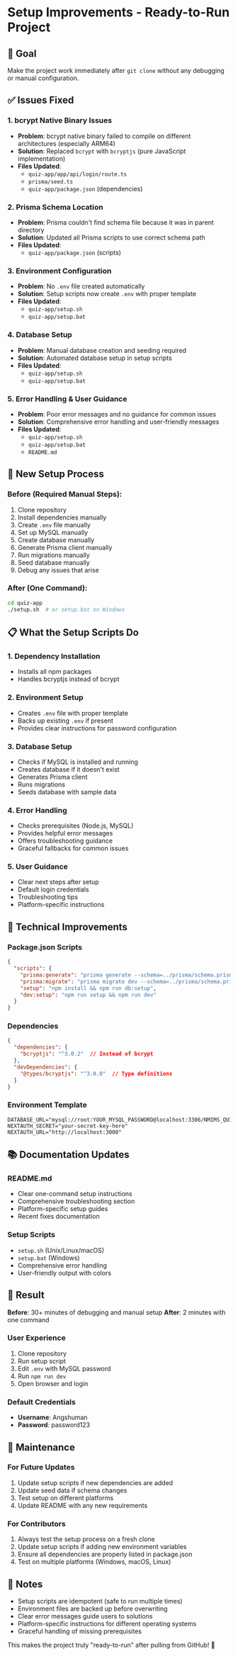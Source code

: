 # Setup Improvements - Ready-to-Run Project

## 🎯 Goal
Make the project work immediately after `git clone` without any debugging or manual configuration.

## ✅ Issues Fixed

### 1. **bcrypt Native Binary Issues**
- **Problem**: bcrypt native binary failed to compile on different architectures (especially ARM64)
- **Solution**: Replaced `bcrypt` with `bcryptjs` (pure JavaScript implementation)
- **Files Updated**:
  - `quiz-app/app/api/login/route.ts`
  - `prisma/seed.ts`
  - `quiz-app/package.json` (dependencies)

### 2. **Prisma Schema Location**
- **Problem**: Prisma couldn't find schema file because it was in parent directory
- **Solution**: Updated all Prisma scripts to use correct schema path
- **Files Updated**:
  - `quiz-app/package.json` (scripts)

### 3. **Environment Configuration**
- **Problem**: No `.env` file created automatically
- **Solution**: Setup scripts now create `.env` with proper template
- **Files Updated**:
  - `quiz-app/setup.sh`
  - `quiz-app/setup.bat`

### 4. **Database Setup**
- **Problem**: Manual database creation and seeding required
- **Solution**: Automated database setup in setup scripts
- **Files Updated**:
  - `quiz-app/setup.sh`
  - `quiz-app/setup.bat`

### 5. **Error Handling & User Guidance**
- **Problem**: Poor error messages and no guidance for common issues
- **Solution**: Comprehensive error handling and user-friendly messages
- **Files Updated**:
  - `quiz-app/setup.sh`
  - `quiz-app/setup.bat`
  - `README.md`

## 🚀 New Setup Process

### Before (Required Manual Steps):
1. Clone repository
2. Install dependencies manually
3. Create `.env` file manually
4. Set up MySQL manually
5. Create database manually
6. Generate Prisma client manually
7. Run migrations manually
8. Seed database manually
9. Debug any issues that arise

### After (One Command):
```bash
cd quiz-app
./setup.sh  # or setup.bat on Windows
```

## 📋 What the Setup Scripts Do

### 1. **Dependency Installation**
- Installs all npm packages
- Handles bcryptjs instead of bcrypt

### 2. **Environment Setup**
- Creates `.env` file with proper template
- Backs up existing `.env` if present
- Provides clear instructions for password configuration

### 3. **Database Setup**
- Checks if MySQL is installed and running
- Creates database if it doesn't exist
- Generates Prisma client
- Runs migrations
- Seeds database with sample data

### 4. **Error Handling**
- Checks prerequisites (Node.js, MySQL)
- Provides helpful error messages
- Offers troubleshooting guidance
- Graceful fallbacks for common issues

### 5. **User Guidance**
- Clear next steps after setup
- Default login credentials
- Troubleshooting tips
- Platform-specific instructions

## 🔧 Technical Improvements

### Package.json Scripts
```json
{
  "scripts": {
    "prisma:generate": "prisma generate --schema=../prisma/schema.prisma",
    "prisma:migrate": "prisma migrate dev --schema=../prisma/schema.prisma",
    "setup": "npm install && npm run db:setup",
    "dev:setup": "npm run setup && npm run dev"
  }
}
```

### Dependencies
```json
{
  "dependencies": {
    "bcryptjs": "^3.0.2"  // Instead of bcrypt
  },
  "devDependencies": {
    "@types/bcryptjs": "^3.0.0"  // Type definitions
  }
}
```

### Environment Template
```env
DATABASE_URL="mysql://root:YOUR_MYSQL_PASSWORD@localhost:3306/NMIMS_QUIZ"
NEXTAUTH_SECRET="your-secret-key-here"
NEXTAUTH_URL="http://localhost:3000"
```

## 📚 Documentation Updates

### README.md
- Clear one-command setup instructions
- Comprehensive troubleshooting section
- Platform-specific setup guides
- Recent fixes documentation

### Setup Scripts
- `setup.sh` (Unix/Linux/macOS)
- `setup.bat` (Windows)
- Comprehensive error handling
- User-friendly output with colors

## 🎉 Result

**Before**: 30+ minutes of debugging and manual setup
**After**: 2 minutes with one command

### User Experience
1. Clone repository
2. Run setup script
3. Edit `.env` with MySQL password
4. Run `npm run dev`
5. Open browser and login

### Default Credentials
- **Username**: Angshuman
- **Password**: password123

## 🔄 Maintenance

### For Future Updates
1. Update setup scripts if new dependencies are added
2. Update seed data if schema changes
3. Test setup on different platforms
4. Update README with any new requirements

### For Contributors
1. Always test the setup process on a fresh clone
2. Update setup scripts if adding new environment variables
3. Ensure all dependencies are properly listed in package.json
4. Test on multiple platforms (Windows, macOS, Linux)

## 📝 Notes

- Setup scripts are idempotent (safe to run multiple times)
- Environment files are backed up before overwriting
- Clear error messages guide users to solutions
- Platform-specific instructions for different operating systems
- Graceful handling of missing prerequisites

This makes the project truly "ready-to-run" after pulling from GitHub! 🚀 